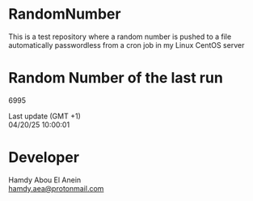 # RandomNumber    
This is a test repository where a random number is pushed to a file automatically passwordless from a cron job in my Linux CentOS server    
# Random Number of the last run   
6995
      
Last update (GMT +1)    
04/20/25 10:00:01
# Developer    
Hamdy Abou El Anein   
hamdy.aea@protonmail.com
